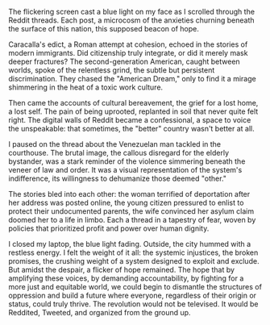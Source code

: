 The flickering screen cast a blue light on my face as I scrolled through the Reddit threads. Each post, a microcosm of the anxieties churning beneath the surface of this nation, this supposed beacon of hope.

Caracalla's edict, a Roman attempt at cohesion, echoed in the stories of modern immigrants. Did citizenship truly integrate, or did it merely mask deeper fractures? The second-generation American, caught between worlds, spoke of the relentless grind, the subtle but persistent discrimination. They chased the "American Dream," only to find it a mirage shimmering in the heat of a toxic work culture.

Then came the accounts of cultural bereavement, the grief for a lost home, a lost self. The pain of being uprooted, replanted in soil that never quite felt right. The digital walls of Reddit became a confessional, a space to voice the unspeakable: that sometimes, the "better" country wasn't better at all.

I paused on the thread about the Venezuelan man tackled in the courthouse. The brutal image, the callous disregard for the elderly bystander, was a stark reminder of the violence simmering beneath the veneer of law and order. It was a visual representation of the system's indifference, its willingness to dehumanize those deemed "other."

The stories bled into each other: the woman terrified of deportation after her address was posted online, the young citizen pressured to enlist to protect their undocumented parents, the wife convinced her asylum claim doomed her to a life in limbo. Each a thread in a tapestry of fear, woven by policies that prioritized profit and power over human dignity.

I closed my laptop, the blue light fading. Outside, the city hummed with a restless energy. I felt the weight of it all: the systemic injustices, the broken promises, the crushing weight of a system designed to exploit and exclude. But amidst the despair, a flicker of hope remained. The hope that by amplifying these voices, by demanding accountability, by fighting for a more just and equitable world, we could begin to dismantle the structures of oppression and build a future where everyone, regardless of their origin or status, could truly thrive. The revolution would not be televised. It would be Reddited, Tweeted, and organized from the ground up.